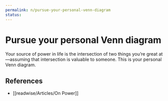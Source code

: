 ```yaml
---
permalink: n/pursue-your-personal-venn-diagram
status: 
---
```

# Pursue your personal Venn diagram

Your source of power in life is the intersection of two things you’re great at—assuming that intersection is valuable to someone. This is your personal Venn diagram.

## References

- [[readwise/Articles/On Power]]
